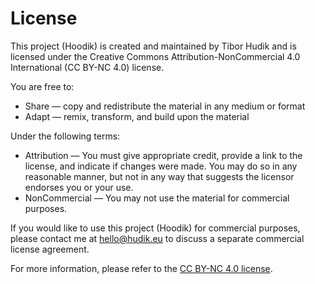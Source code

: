 # License

This project (Hoodik) is created and maintained by Tibor Hudik and is licensed under the Creative Commons Attribution-NonCommercial 4.0 International (CC BY-NC 4.0) license.

You are free to:

- Share — copy and redistribute the material in any medium or format
- Adapt — remix, transform, and build upon the material

Under the following terms:

- Attribution — You must give appropriate credit, provide a link to the license, and indicate if changes were made. You may do so in any reasonable manner, but not in any way that suggests the licensor endorses you or your use.
- NonCommercial — You may not use the material for commercial purposes.

If you would like to use this project (Hoodik) for commercial purposes, please contact me at hello@hudik.eu to discuss a separate commercial license agreement.

For more information, please refer to the [CC BY-NC 4.0 license](https://creativecommons.org/licenses/by-nc/4.0/).